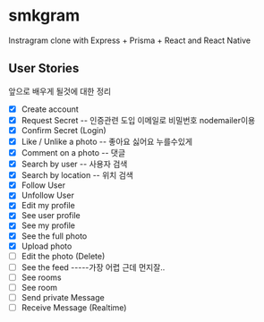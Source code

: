 # smkgram
Instragram clone with Express + Prisma + React and React Native

## User Stories
앞으로 배우게 될것에 대한 정리
- [X] Create account
- [X] Request Secret    -- 인증관련 도입 이메일로 비밀번호 nodemailer이용
- [X] Confirm Secret (Login)
- [X] Like / Unlike a photo -- 좋아요 싫어요 누를수있게
- [X] Comment on a photo    -- 댓글
- [X] Search by user        -- 사용자 검색
- [X] Search by location    -- 위치 검색
- [X] Follow User 
- [X] Unfollow User 
- [X] Edit my profile
- [X] See user profile
- [X] See my profile
- [X] See the full photo
- [X] Upload photo
- [ ] Edit the photo (Delete)
- [ ] See the feed   -----가장 어렵 근데 먼지잘..
- [ ] See rooms
- [ ] See room
- [ ] Send private Message
- [ ] Receive Message (Realtime)